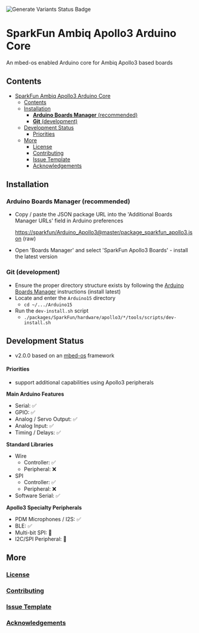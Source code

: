 ![Generate Variants Status Badge](https://github.com/sparkfun/Arduino_Apollo3/workflows/Generate%20Variants/badge.svg)

# SparkFun Ambiq Apollo3 Arduino Core
An mbed-os enabled Arduino core for Ambiq Apollo3 based boards

## Contents
- [SparkFun Ambiq Apollo3 Arduino Core](#sparkfun-ambiq-apollo3-arduino-core)
  - [Contents](#contents)
  - [Installation](#installation)
    - [**Arduino Boards Manager** (recommended)](#arduino-boards-manager-recommended)
    - [**Git** (development)](#git-development)
  - [Development Status](#development-status)
      - [Priorities](#priorities)
  - [More](#more)
    - [License](#license)
    - [Contributing](#contributing)
    - [Issue Template](#issue-template)
    - [Acknowledgements](#acknowledgements)

## Installation
### **Arduino Boards Manager** (recommended)
  - Copy / paste the JSON package URL into the 'Additional Boards Manager URLs' field in Arduino preferences
    
    [https://sparkfun/Arduino_Apollo3@master/package_sparkfun_apollo3.json](sparkfun/Arduino_Apollo3@master/package_sparkfun_apollo3.json) (raw)
  - Open 'Boards Manager' and select 'SparkFun Apollo3 Boards' - install the latest version
    
### **Git** (development)
  - Ensure the proper directory structure exists by following the [Arduino Boards Manager](#arduino-boards-manager) instructions (install latest)
  - Locate and enter the ```Arduino15``` directory
    - ```cd ~/.../Arduino15```
  - Run the ```dev-install.sh``` script
    - ```./packages/SparkFun/hardware/apollo3/*/tools/scripts/dev-install.sh```

## Development Status

- v2.0.0 based on an [mbed-os](https://github.com/ARMmbed/mbed-os) framework

#### Priorities
- support additional capabilities using Apollo3 peripherals

**Main Arduino Features**
  * Serial: ✅
  * GPIO: ✅
  * Analog / Servo Output: ✅
  * Analog Input: ✅
  * Timing / Delays: ✅

**Standard Libraries**
  * Wire
    * Controller: ✅
    * Peripheral: ❌
  * SPI
    * Controller: ✅
    * Peripheral: ❌
  * Software Serial: ✅

**Apollo3 Specialty Peripherals**
  * PDM Microphones / I2S: ✅
  * BLE: ✅
  * Multi-bit SPI: 🤔
  * I2C/SPI Peripheral: 🤔

## More
### [License](./docs/ISSUES.md)
### [Contributing](./docs/CONTRIBUTING.md)
### [Issue Template](./docs/ISSUES.md)
### [Acknowledgements](./docs/ACKNOWLEDGEMENTS.md)
